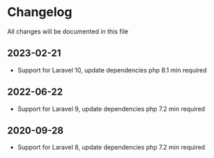 # Changelog

All changes will be documented in this file

## 2023-02-21
- Support for Laravel 10, update dependencies php 8.1 min required


## 2022-06-22
- Support for Laravel 9, update dependencies php 7.2 min required


## 2020-09-28
- Support for Laravel 8, update dependencies php 7.2 min required
